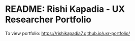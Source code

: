 # README: Rishi Kapadia - UX Researcher Portfolio
To view portfolio: https://rishikapadia7.github.io/uxr-portfolio/
